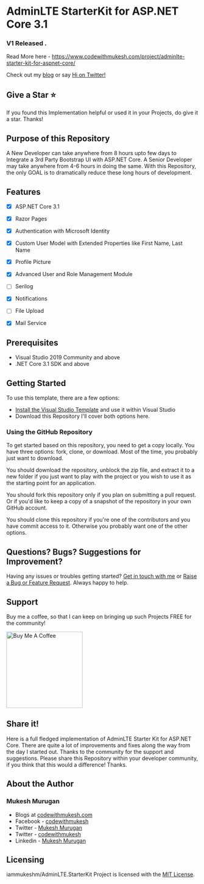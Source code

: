 # AdminLTE StarterKit for ASP.NET Core 3.1
### V1 Released . 

Read More here - https://www.codewithmukesh.com/project/adminlte-starter-kit-for-aspnet-core/

Check out my [blog](https://www.codewithmukesh.com) or say [Hi on Twitter!](https://twitter.com/codewithmukesh)

## Give a Star ⭐️
If you found this Implementation helpful or used it in your Projects, do give it a star. Thanks!

## Purpose of this Repository
A New Developer can take anywhere from 8 hours upto few days to Integrate a 3rd Party Bootstrap UI with ASP.NET Core. 
A Senior Developer may take anywhere from 4-6 hours in doing the same.
With this Repository, the only GOAL is to dramatically reduce these long hours of development. 

## Features
- [x] ASP.NET Core 3.1 
- [x] Razor Pages
- [x] Authentication with Microsoft Identity
- [x] Custom User Model with Extended Properties like First Name, Last Name
- [x] Profile Picture
- [x] Advanced User and Role Management Module
- [ ] Serilog
- [x] Notifications
- [ ] File Upload
- [x] Mail Service


## Prerequisites
- Visual Studio 2019 Community and above
- .NET Core 3.1 SDK and above

## Getting Started
To use this template, there are a few options:

- [Install the Visual Studio Template](https://marketplace.visualstudio.com/items?itemName=MukeshMurugan.AdminLTEStarterKitAspNetCore) and use it within Visual Studio
- Download this Repository
I'll cover both options here.

### Using the GitHub Repository
To get started based on this repository, you need to get a copy locally. You have three options: fork, clone, or download. Most of the time, you probably just want to download.

You should download the repository, unblock the zip file, and extract it to a new folder if you just want to play with the project or you wish to use it as the starting point for an application.

You should fork this repository only if you plan on submitting a pull request. Or if you'd like to keep a copy of a snapshot of the repository in your own GitHub account.

You should clone this repository if you're one of the contributors and you have commit access to it. Otherwise you probably want one of the other options.


## Questions? Bugs? Suggestions for Improvement?
Having any issues or troubles getting started? [Get in touch with me](https://www.codewithmukesh.com/contact) or [Raise a Bug or Feature Request](https://github.com/iammukeshm/CleanArchitecture.WebApi/issues/new/choose). Always happy to help.

## Support
Buy me a coffee, so that I can keep on bringing up such Projects FREE for the community!

<a href="https://www.buymeacoffee.com/codewithmukesh" target="_blank"><img src="https://cdn.buymeacoffee.com/buttons/default-orange.png" alt="Buy Me A Coffee" width="200"  ></a>

## Share it!
Here is a full fledged implementation of AdminLTE Starter Kit for ASP.NET Core. There are quite a lot of improvements and fixes along the way from the day I started out. Thanks to the community for the support and suggestions.
Please share this Repository within your developer community, if you think that this would a difference! Thanks.

## About the Author
### Mukesh Murugan
- Blogs at [codewithmukesh.com](https://www.codewithmukesh.com)
- Facebook - [codewithmukesh](https://www.facebook.com/codewithmukesh)
- Twitter - [Mukesh Murugan](https://www.twitter.com/iammukeshm)
- Twitter - [codewithmukesh](https://www.twitter.com/codewithmukesh)
- Linkedin - [Mukesh Murugan](https://www.linkedin.com/in/iammukeshm/)

## Licensing
iammukeshm/AdminLTE.StarterKit Project is licensed with the [MIT License](https://github.com/iammukeshm/AdminLTE.StarterKit/blob/master/LICENSE).
